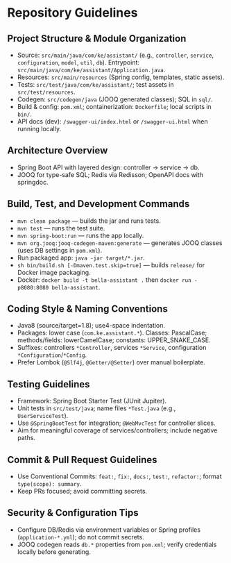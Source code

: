 # Repository Guidelines

## Project Structure & Module Organization
- Source: `src/main/java/com/ke/assistant/` (e.g., `controller`, `service`, `configuration`, `model`, `util`, `db`). Entrypoint: `src/main/java/com/ke/assistant/Application.java`.
- Resources: `src/main/resources` (Spring config, templates, static assets).
- Tests: `src/test/java/com/ke/assistant/`; test assets in `src/test/resources`.
- Codegen: `src/codegen/java` (JOOQ generated classes); SQL in `sql/`.
- Build & config: `pom.xml`; containerization: `Dockerfile`; local scripts in `bin/`.
- API docs (dev): `/swagger-ui/index.html` or `/swagger-ui.html` when running locally.

## Architecture Overview
- Spring Boot API with layered design: controller → service → db.
- JOOQ for type-safe SQL; Redis via Redisson; OpenAPI docs with springdoc.

## Build, Test, and Development Commands
- `mvn clean package` — builds the jar and runs tests.
- `mvn test` — runs the test suite.
- `mvn spring-boot:run` — runs the app locally.
- `mvn org.jooq:jooq-codegen-maven:generate` — generates JOOQ classes (uses DB settings in `pom.xml`).
- Run packaged app: `java -jar target/*.jar`.
- `sh bin/build.sh [-Dmaven.test.skip=true]` — builds `release/` for Docker image packaging.
- Docker: `docker build -t bella-assistant .` then `docker run -p8080:8080 bella-assistant`.

## Coding Style & Naming Conventions
- Java8 (source/target=1.8); use4-space indentation.
- Packages: lower case (`com.ke.assistant.*`). Classes: PascalCase; methods/fields: lowerCamelCase; constants: UPPER_SNAKE_CASE.
- Suffixes: controllers `*Controller`, services `*Service`, configuration `*Configuration`/`*Config`.
- Prefer Lombok (`@Slf4j`, `@Getter/@Setter`) over manual boilerplate.

## Testing Guidelines
- Framework: Spring Boot Starter Test (JUnit Jupiter).
- Unit tests in `src/test/java`; name files `*Test.java` (e.g., `UserServiceTest`).
- Use `@SpringBootTest` for integration; `@WebMvcTest` for controller slices.
- Aim for meaningful coverage of services/controllers; include negative paths.

## Commit & Pull Request Guidelines
- Use Conventional Commits: `feat:`, `fix:`, `docs:`, `test:`, `refactor:`; format `type(scope): summary`.
- Keep PRs focused; avoid committing secrets.

## Security & Configuration Tips
- Configure DB/Redis via environment variables or Spring profiles (`application-*.yml`); do not commit secrets.
- JOOQ codegen reads `db.*` properties from `pom.xml`; verify credentials locally before generating.
